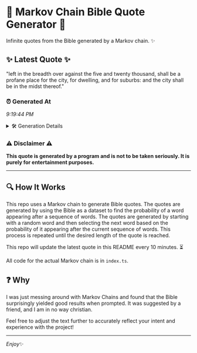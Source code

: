 # 📖 Markov Chain Bible Quote Generator 📖

Infinite quotes from the Bible generated by a Markov chain. ✨

## ✨ Latest Quote ✨
"left in the breadth over against the five and twenty thousand, shall be a profane place for the city, for dwelling, and for suburbs: and the city shall be in the midst thereof."

### ⏰ Generated At
*9:19:44 PM*

<details>
    <summary>🛠️ Generation Details</summary>
    <p>
        <strong>🌱 Seed:</strong> left<br>
        <strong>🔄 Iterations:</strong> 32<br>
        <strong>📜 Context History:</strong><br>[ left ]: in<br>[ left, in ]: the<br>[ left, in, the ]: breadth<br>[ left, in, the, breadth ]: over<br>[ left, in, the, breadth, over ]: against<br>[ left, in, the, breadth, over, against ]: the<br>[ in, the, breadth, over, against, the ]: five<br>[ the, breadth, over, against, the, five ]: and<br>[ breadth, over, against, the, five, and ]: twenty<br>[ over, against, the, five, and, twenty ]: thousand,<br>[ against, the, five, and, twenty, thousand, ]: shall<br>[ the, five, and, twenty, thousand,, shall ]: be<br>[ five, and, twenty, thousand,, shall, be ]: a<br>[ and, twenty, thousand,, shall, be, a ]: profane<br>[ twenty, thousand,, shall, be, a, profane ]: place<br>[ thousand,, shall, be, a, profane, place ]: for<br>[ shall, be, a, profane, place, for ]: the<br>[ be, a, profane, place, for, the ]: city,<br>[ a, profane, place, for, the, city, ]: for<br>[ profane, place, for, the, city,, for ]: dwelling,<br>[ place, for, the, city,, for, dwelling, ]: and<br>[ for, the, city,, for, dwelling,, and ]: for<br>[ the, city,, for, dwelling,, and, for ]: suburbs:<br>[ city,, for, dwelling,, and, for, suburbs: ]: and<br>[ for, dwelling,, and, for, suburbs:, and ]: the<br>[ dwelling,, and, for, suburbs:, and, the ]: city<br>[ and, for, suburbs:, and, the, city ]: shall<br>[ for, suburbs:, and, the, city, shall ]: be<br>[ suburbs:, and, the, city, shall, be ]: in<br>[ and, the, city, shall, be, in ]: the<br>[ the, city, shall, be, in, the ]: midst<br>[ city, shall, be, in, the, midst ]: thereof.<br>
    </p>
</details>

### ⚠️ Disclaimer ⚠️
**This quote is generated by a program and is not to be taken seriously. It is purely for entertainment purposes.**

---

## 🔍 How It Works

This repo uses a Markov chain to generate Bible quotes. The quotes are generated by using the Bible as a dataset to find the probability of a word appearing after a sequence of words. The quotes are generated by starting with a random word and then selecting the next word based on the probability of it appearing after the current sequence of words. This process is repeated until the desired length of the quote is reached.

This repo will update the latest quote in this README every 10 minutes. ⏳

All code for the actual Markov chain is in `index.ts`.

## ❓ Why

I was just messing around with Markov Chains and found that the Bible surprisingly yielded good results when prompted. 
It was suggested by a friend, and I am in no way christian.

Feel free to adjust the text further to accurately reflect your intent and experience with the project!

---

*Enjoy*✨
